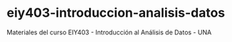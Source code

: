 # eiy403-introduccion-analisis-datos
Materiales del curso EIY403 - Introducción al Análisis de Datos - UNA
